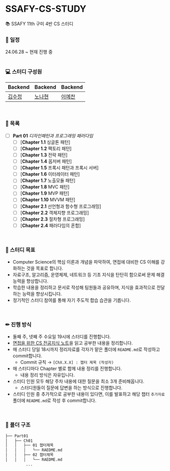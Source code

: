 # SSAFY-CS-STUDY
📚 SSAFY 11th 구미 4반 CS 스터디 
<br>

### 📅 일정
24.06.28 ~ 현재 진행 중  
<br>

### 💻 스터디 구성원

|Backend|Backend|Backend|
|---|---|---|
|[김수정](https://github.com/iamsoojung)|[노나현](https://github.com/nahyon)|[이예찬](https://github.com/yechanissm)
<br>

### 📃 목록
* [ ] **Part 01** _디자인패턴과 프로그래밍 패러다임_
  * [ ] [**Chapter 1.1** 싱글톤 패턴]
  * [ ] [**Chapter 1.2** 팩토리 패턴]
  * [ ] [**Chapter 1.3** 전략 패턴]
  * [ ] [**Chapter 1.4** 옵저버 패턴]
  * [ ] [**Chapter 1.5** 프록시 패턴과 프록시 서버]
  * [ ] [**Chapter 1.6** 이터레이터 패턴]
  * [ ] [**Chapter 1.7** 노출모듈 패턴]
  * [ ] [**Chapter 1.8** MVC 패턴]
  * [ ] [**Chapter 1.9** MVP 패턴]
  * [ ] [**Chapter 1.10** MVVM 패턴]
  * [ ] [**Chapter 2.1** 선언형과 함수형 프로그래밍]
  * [ ] [**Chapter 2.2** 객체지향 프로그래밍]
  * [ ] [**Chapter 2.3** 절차형 프로그래밍]
  * [ ] [**Chapter 2.4** 패러다임의 혼합]
<br>

### 🚩 스터디 목표
- Computer Science의 핵심 이론과 개념을 파악하여, 면접에 대비한 CS 이해를 강화하는 것을 목표로 합니다.
- 자료구조, 알고리즘, 운영체제, 네트워크 등 기초 지식을 탄탄히 함으로써 문제 해결 능력을 향상합니다.
- 학습한 내용을 정리하고 문서로 작성해 팀원들과 공유하며, 지식을 효과적으로 전달하는 능력을 향상시킵니다.
- 정기적인 스터디 참여를 통해 자기 주도적 합습 습관을 기릅니다.
<br>

### ✏ 진행 방식
- 둘째 주, 넷째 주 수요일 19시에 스터디를 진행합니다.
- [면접을 위한 CS 전공지식 노트](https://product.kyobobook.co.kr/detail/S000001834833)을 읽고 공부한 내용을 정리합니다.
- 매 스터디 당일 18시까지 정리자료를 각자가 맡은 폴더에 `README.md`로 작성하고 commit합니다.
  - Commit 규칙 → `[ChX.X.X] : 챕터 제목 (작성자)`
- 매 스터디마다 Chapter 별로 함께 내용 정리를 진행합니다.
  - 내용 정리 방식은 자유입니다.
- 스터디 인원 모두 해당 주차 내용에 대한 질문을 최소 3개 준비해옵니다.
  - 스터디원들이 질문에 답변을 하는 방식으로 진행합니다.
- 스터디 인원 중 추가적으로 공부한 내용이 있다면, 이를 발표하고 해당 챕터 `추가자료` 폴더에 `README.md`로 작성 후 commit합니다.
<br>

### 📁 폴더 구조
```bash
├── Part01
│   ├── Ch01
│   │   ├── 01 챕터제목
│   │   │   └── RAEDME.md
│   │   ├── 02 챕터제목
│   │   │   └── RAEDME.md
         ...
```
